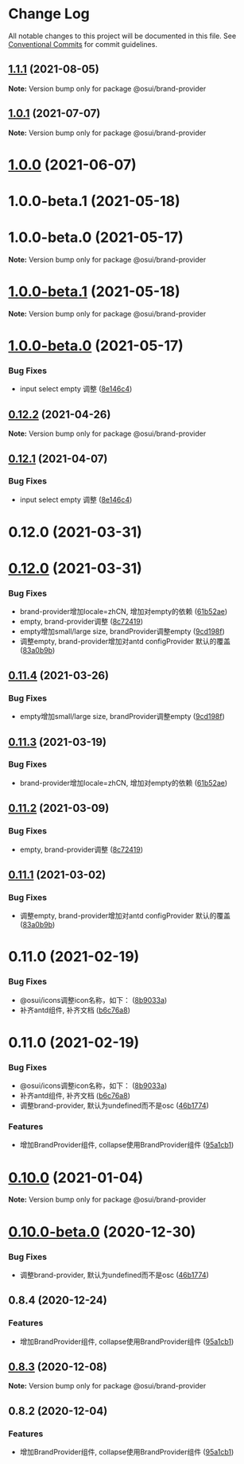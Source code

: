 # Change Log

All notable changes to this project will be documented in this file.
See [Conventional Commits](https://conventionalcommits.org) for commit guidelines.

## [1.1.1](https://gitee.com/gitee-fe/osui/tree/master/compare/v1.0.0-beta.1...v1.1.1) (2021-08-05)

**Note:** Version bump only for package @osui/brand-provider





## [1.0.1](https://gitee.com/gitee-fe/osui/tree/master/compare/@osui/brand-provider@1.0.0...@osui/brand-provider@1.0.1) (2021-07-07)

**Note:** Version bump only for package @osui/brand-provider





# [1.0.0](https://gitee.com/gitee-fe/osui/tree/master/compare/@osui/brand-provider@0.12.2...@osui/brand-provider@1.0.0) (2021-06-07)



# 1.0.0-beta.1 (2021-05-18)



# 1.0.0-beta.0 (2021-05-17)

**Note:** Version bump only for package @osui/brand-provider





# [1.0.0-beta.1](https://gitee.com/gitee-fe/osui/tree/master/compare/v1.0.0-beta.0...v1.0.0-beta.1) (2021-05-18)

**Note:** Version bump only for package @osui/brand-provider





# [1.0.0-beta.0](https://gitee.com/gitee-fe/osui/tree/master/compare/v0.12.1...v1.0.0-beta.0) (2021-05-17)


### Bug Fixes

* input select empty 调整 ([8e146c4](https://gitee.com/gitee-fe/osui/tree/master/commits/8e146c422b78b2c40b6dbe7a6c87d82fe85561ed))





## [0.12.2](https://gitee.com/gitee-fe/osui/tree/master/compare/@osui/brand-provider@0.12.1...@osui/brand-provider@0.12.2) (2021-04-26)

**Note:** Version bump only for package @osui/brand-provider





## [0.12.1](https://gitee.com/gitee-fe/osui/tree/master/compare/@osui/brand-provider@0.11.4...@osui/brand-provider@0.12.1) (2021-04-07)


### Bug Fixes

* input select empty 调整 ([8e146c4](https://gitee.com/gitee-fe/osui/tree/master/commits/8e146c422b78b2c40b6dbe7a6c87d82fe85561ed))



# 0.12.0 (2021-03-31)





# [0.12.0](https://gitee.com/gitee-fe/osui/tree/master/compare/v0.11.0...v0.12.0) (2021-03-31)


### Bug Fixes

* brand-provider增加locale=zhCN, 增加对empty的依赖 ([61b52ae](https://gitee.com/gitee-fe/osui/tree/master/commits/61b52aea3f695ac5169eefc40514de1085eeca3c))
* empty, brand-provider调整 ([8c72419](https://gitee.com/gitee-fe/osui/tree/master/commits/8c724197cbbbb31ad3e5f39f59ddf98e2f310439))
* empty增加small/large size, brandProvider调整empty ([9cd198f](https://gitee.com/gitee-fe/osui/tree/master/commits/9cd198ffd408d3b09ddab27fbb0cefbfaf1641ea))
* 调整empty, brand-provider增加对antd configProvider 默认的覆盖 ([83a0b9b](https://gitee.com/gitee-fe/osui/tree/master/commits/83a0b9ba55f30dfe3cddcf06d4f1f47fec158a90))





## [0.11.4](https://gitee.com/gitee-fe/osui/tree/master/compare/@osui/brand-provider@0.11.3...@osui/brand-provider@0.11.4) (2021-03-26)


### Bug Fixes

* empty增加small/large size, brandProvider调整empty ([9cd198f](https://gitee.com/gitee-fe/osui/tree/master/commits/9cd198ffd408d3b09ddab27fbb0cefbfaf1641ea))





## [0.11.3](https://gitee.com/gitee-fe/osui/tree/master/compare/@osui/brand-provider@0.11.2...@osui/brand-provider@0.11.3) (2021-03-19)


### Bug Fixes

* brand-provider增加locale=zhCN, 增加对empty的依赖 ([61b52ae](https://gitee.com/gitee-fe/osui/tree/master/commits/61b52aea3f695ac5169eefc40514de1085eeca3c))





## [0.11.2](https://gitee.com/gitee-fe/osui/tree/master/compare/@osui/brand-provider@0.11.1...@osui/brand-provider@0.11.2) (2021-03-09)


### Bug Fixes

* empty, brand-provider调整 ([8c72419](https://gitee.com/gitee-fe/osui/tree/master/commits/8c724197cbbbb31ad3e5f39f59ddf98e2f310439))





## [0.11.1](https://gitee.com/gitee-fe/osui/tree/master/compare/@osui/brand-provider@0.10.0...@osui/brand-provider@0.11.1) (2021-03-02)


### Bug Fixes

* 调整empty, brand-provider增加对antd configProvider 默认的覆盖 ([83a0b9b](https://gitee.com/gitee-fe/osui/tree/master/commits/83a0b9ba55f30dfe3cddcf06d4f1f47fec158a90))



# 0.11.0 (2021-02-19)


### Bug Fixes

* @osui/icons调整icon名称，如下： ([8b9033a](https://gitee.com/gitee-fe/osui/tree/master/commits/8b9033af14f14ebae853692523739ca22c64123a))
* 补齐antd组件, 补齐文档 ([b6c76a8](https://gitee.com/gitee-fe/osui/tree/master/commits/b6c76a864b121479e151a97e926546f3370d0aed))





# 0.11.0 (2021-02-19)


### Bug Fixes

* @osui/icons调整icon名称，如下： ([8b9033a](https://gitee.com/gitee-fe/osui/tree/master/commits/8b9033af14f14ebae853692523739ca22c64123a))
* 补齐antd组件, 补齐文档 ([b6c76a8](https://gitee.com/gitee-fe/osui/tree/master/commits/b6c76a864b121479e151a97e926546f3370d0aed))
* 调整brand-provider, 默认为undefined而不是osc ([46b1774](https://gitee.com/gitee-fe/osui/tree/master/commits/46b177404089ee38112a0347fe1c36d458672e5c))


### Features

* 增加BrandProvider组件, collapse使用BrandProvider组件 ([95a1cb1](https://gitee.com/gitee-fe/osui/tree/master/commits/95a1cb1f9f1aa56706ae171937fe6fc1255a644c))





# [0.10.0](https://gitee.com/gitee-fe/osui/tree/master/compare/@osui/brand-provider@0.10.0-beta.0...@osui/brand-provider@0.10.0) (2021-01-04)

**Note:** Version bump only for package @osui/brand-provider





# [0.10.0-beta.0](https://gitee.com/gitee-fe/osui/tree/master/compare/@osui/brand-provider@0.8.4...@osui/brand-provider@0.10.0-beta.0) (2020-12-30)


### Bug Fixes

* 调整brand-provider, 默认为undefined而不是osc ([46b1774](https://gitee.com/gitee-fe/osui/tree/master/commits/46b177404089ee38112a0347fe1c36d458672e5c))





## 0.8.4 (2020-12-24)


### Features

* 增加BrandProvider组件, collapse使用BrandProvider组件 ([95a1cb1](https://gitee.com/gitee-fe/osui/tree/master/commits/95a1cb1f9f1aa56706ae171937fe6fc1255a644c))





## [0.8.3](https://gitee.com/gitee-fe/osui/tree/master/compare/@osui/brand-provider@0.8.2...@osui/brand-provider@0.8.3) (2020-12-08)

**Note:** Version bump only for package @osui/brand-provider





## 0.8.2 (2020-12-04)


### Features

* 增加BrandProvider组件, collapse使用BrandProvider组件 ([95a1cb1](https://gitee.com/gitee-fe/osui/tree/master/commits/95a1cb1f9f1aa56706ae171937fe6fc1255a644c))
